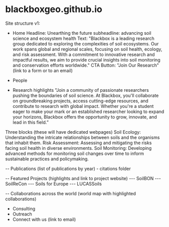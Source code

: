 # blackboxgeo.github.io
Site structure v1:
- Home
Headline: Unearthing the future
subheadline: advancing soil science and ecosystem health
Text: "Blackbox is a leading research group dedicated to exploring the complexities of soil ecosystems. Our work spans global and regional scales, focusing on soil health, ecology, and risk assessment. With a commitment to innovative research and impactful results, we aim to provide crucial insights into soil monitoring and conservation efforts worldwide."
CTA Button: "Join Our Research" (link to a form or to an email)

- People
- Research highlights
"Join a community of passionate researchers pushing the boundaries of soil science. At Blackbox, you'll collaborate on groundbreaking projects, access cutting-edge resources, and contribute to research with global impact. Whether you're a student eager to make your mark or an established researcher looking to expand your horizons, Blackbox offers the opportunity to grow, innovate, and lead in this field.”

Three blocks (these will have dedicated webpages)
Soil Ecology: Understanding the intricate relationships between soils and the organisms that inhabit them.
Risk Assessment: Assessing and mitigating the risks facing soil health in diverse environments.
Soil Monitoring: Developing advanced methods for monitoring soil changes over time to inform sustainable practices and policymaking.

-- Publications (list of publications by year) - citations folder

-- Featured Projects (highlights and link to project website)
--- SoilBON
--- SoilReCon
--- Soils for Europe
--- LUCASSoils

-- Collaborations across the world (world map with highlighted collaborations)

- Consulting
- Outreach
- Connect with us (link to email)
